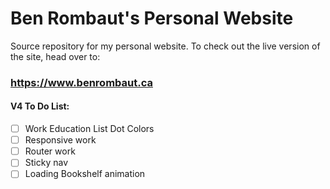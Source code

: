 # Ben Rombaut's Personal Website

Source repository for my personal website. To check out the live version of the site, head over to:

### https://www.benrombaut.ca

#### V4 To Do List:

- [ ] Work Education List Dot Colors
- [ ] Responsive work
- [ ] Router work
- [ ] Sticky nav
- [ ] Loading Bookshelf animation
